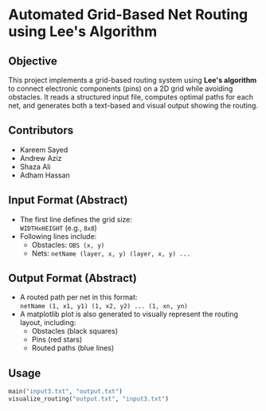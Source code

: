 # Automated Grid-Based Net Routing using Lee's Algorithm

## Objective
This project implements a grid-based routing system using **Lee's algorithm** to connect electronic components (pins) on a 2D grid while avoiding obstacles. It reads a structured input file, computes optimal paths for each net, and generates both a text-based and visual output showing the routing.

## Contributors
- Kareem Sayed  
- Andrew Aziz  
- Shaza Ali  
- Adham Hassan  

## Input Format (Abstract)
- The first line defines the grid size:  
  `WIDTHxHEIGHT` (e.g., `8x8`)
- Following lines include:
  - Obstacles: `OBS (x, y)`
  - Nets: `netName (layer, x, y) (layer, x, y) ...`

## Output Format (Abstract)
- A routed path per net in this format:  
  `netName (1, x1, y1) (1, x2, y2) ... (1, xn, yn)`
- A matplotlib plot is also generated to visually represent the routing layout, including:
  - Obstacles (black squares)
  - Pins (red stars)
  - Routed paths (blue lines)

## Usage
```python
main("input3.txt", "output.txt")
visualize_routing("output.txt", "input3.txt")
